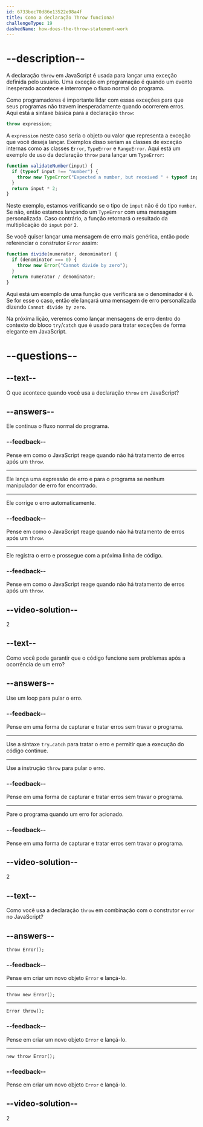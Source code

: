 ```yaml
---
id: 6733bec70d86e13522e98a4f
title: Como a declaração Throw funciona?
challengeType: 19
dashedName: how-does-the-throw-statement-work
---
```


# --description--

A declaração `throw` em JavaScript é usada para lançar uma exceção definida pelo usuário. Uma exceção em programação é quando um evento inesperado acontece e interrompe o fluxo normal do programa.

Como programadores é importante lidar com essas exceções para que seus programas não travem inesperadamente quando ocorrerem erros. Aqui está a sintaxe básica para a declaração `throw`:

```js
throw expression;
```

A `expression` neste caso seria o objeto ou valor que representa a exceção que você deseja lançar. Exemplos disso seriam as classes de exceção internas como as classes `Error`, `TypeError` e `RangeError`. Aqui está um exemplo de uso da declaração `throw` para lançar um `TypeError`:

```js
function validateNumber(input) {
  if (typeof input !== "number") {
    throw new TypeError("Expected a number, but received " + typeof input);
  }
  return input * 2;
}
```

Neste exemplo, estamos verificando se o tipo de `input` não é do tipo `number`. Se não, então estamos lançando um `TypeError` com uma mensagem personalizada. Caso contrário, a função retornará o resultado da multiplicação do `input` por `2`. 

Se você quiser lançar uma mensagem de erro mais genérica, então pode referenciar o construtor `Error` assim:

```js
function divide(numerator, denominator) {
  if (denominator === 0) {
    throw new Error("Cannot divide by zero");
  }
  return numerator / denominator;
}
```

Aqui está um exemplo de uma função que verificará se o denominador é `0`. Se for esse o caso, então ele lançará uma mensagem de erro personalizada dizendo `Cannot divide by zero`.

Na próxima lição, veremos como lançar mensagens de erro dentro do contexto do bloco `try`/`catch` que é usado para tratar exceções de forma elegante em JavaScript.

# --questions--

## --text--

O que acontece quando você usa a declaração `throw` em JavaScript?

## --answers--

Ele continua o fluxo normal do programa.

### --feedback--

Pense em como o JavaScript reage quando não há tratamento de erros após um `throw`.

---

Ele lança uma expressão de erro e para o programa se nenhum manipulador de erro for encontrado.

---

Ele corrige o erro automaticamente.

### --feedback--

Pense em como o JavaScript reage quando não há tratamento de erros após um `throw`.

---

Ele registra o erro e prossegue com a próxima linha de código.

### --feedback--

Pense em como o JavaScript reage quando não há tratamento de erros após um `throw`.

## --video-solution--

2

## --text--

Como você pode garantir que o código funcione sem problemas após a ocorrência de um erro?

## --answers--

Use um loop para pular o erro.

### --feedback--

Pense em uma forma de capturar e tratar erros sem travar o programa.

---

Use a sintaxe `try…catch` para tratar o erro e permitir que a execução do código continue.

---

Use a instrução `throw` para pular o erro.

### --feedback--

Pense em uma forma de capturar e tratar erros sem travar o programa.

---

Pare o programa quando um erro for acionado.

### --feedback--

Pense em uma forma de capturar e tratar erros sem travar o programa.

## --video-solution--

2

## --text--

Como você usa a declaração `throw` em combinação com o construtor `error` no JavaScript?

## --answers--

`throw Error();`

### --feedback--

Pense em criar um novo objeto `Error` e lançá-lo.

---

`throw new Error();`

---

`Error throw();`

### --feedback--

Pense em criar um novo objeto `Error` e lançá-lo.

---

`new throw Error();`

### --feedback--

Pense em criar um novo objeto `Error` e lançá-lo.

## --video-solution--

2

